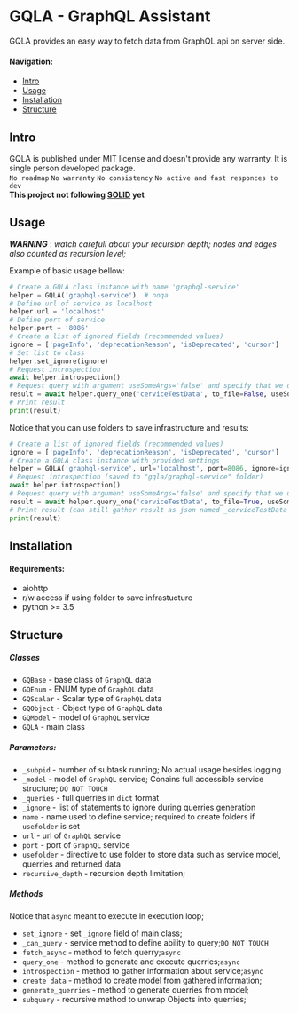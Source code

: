 # GQLA - GraphQL Assistant

GQLA provides an easy way to fetch data from GraphQL api on server side.

#### Navigation:
- [Intro](#Intro)
- [Usage](#Usage)
- [Installation](#Installation)
- [Structure](#Structure)

## Intro
GQLA is published under MIT license and doesn't provide any warranty. It is single person developed package.    
`No roadmap`
`No warranty`
`No consistency`
`No active and fast responces to dev`   
**This project not following [SOLID](https://github.com/Alenstoir/DOCVAULT/blob/master/OOP/RU/SOLID.md) yet**

## Usage
___WARNING___ : _watch carefull about your recursion depth; nodes and edges also counted as recursion level;_

Example of basic usage bellow:
```python
# Create a GQLA class instance with name 'graphql-service'
helper = GQLA('graphql-service')  # noqa
# Define url of service as localhost
helper.url = 'localhost'  
# Define port of service 
helper.port = '8086'  
# Create a list of ignored fields (recommended values)
ignore = ['pageInfo', 'deprecationReason', 'isDeprecated', 'cursor']  
# Set list to class
helper.set_ignore(ignore)
# Request introspection
await helper.introspection()
# Request query with argument useSomeArgs='false' and specify that we don't use folder to save result
result = await helper.query_one('cerviceTestData', to_file=False, useSomeArgs='false')
# Print result
print(result)
```

Notice that you can use folders to save infrastructure and results:
```python
# Create a list of ignored fields (recommended values)
ignore = ['pageInfo', 'deprecationReason', 'isDeprecated', 'cursor']  
# Create a GQLA class instance with provided settings
helper = GQLA('graphql-service', url='localhost', port=8086, ignore=ignore, usefolder=True)  # noqa
# Request introspection (saved to "gqla/graphql-service" folder)
await helper.introspection()
# Request query with argument useSomeArgs='false' and specify that we use folder to save result
result = await helper.query_one('cerviceTestData', to_file=True, useSomeArgs='false')
# Print result (can still gather result as json named _cerviceTestData from "gqla/graphql-service" folder)
print(result)
```

## Installation
#### Requirements:
- aiohttp
- r/w access if using folder to save infrastucture
- python >= 3.5 

## Structure
##### Classes
- `GQBase` - base class of `GraphQL` data
- `GQEnum` - ENUM type of `GraphQL` data
- `GQScalar` - Scalar type of `GraphQL` data
- `GQObject` - Object type of `GraphQL` data
- `GQModel` - model of `GraphQL` service
- `GQLA` - main class
##### Parameters:
- `_subpid` - number of subtask running; No actual usage besides logging
- `_model` - model of `GraphQL` service; Conains full accessible service structure; `DO NOT TOUCH`
- `_queries` - full querries in `dict` format
- `_ignore` - list of statements to ignore during querries generation
- `name` - name used to define service; required to create folders if `usefolder` is set
- `url` - url of `GraphQL` service
- `port` - port of `GraphQL` service
- `usefolder` - directive to use folder to store data such as service model, querries and returned data
- `recursive_depth` - recursion depth limitation;

##### Methods
Notice that `async` meant to execute in execution loop;
- `set_ignore` - set `_ignore` field of main class;
- `_can_query` - service method to define ability to query;`DO NOT TOUCH`
- `fetch_async` - method to fetch querry;`async`
- `query_one` - method to generate and execute querries;`async`
- `introspection` - method to gather information about service;`async`
- `create data` - method to create model from gathered information;
- `generate_querries` - method to generate querries from model;
- `subquery` - recursive method to unwrap Objects into querries;
